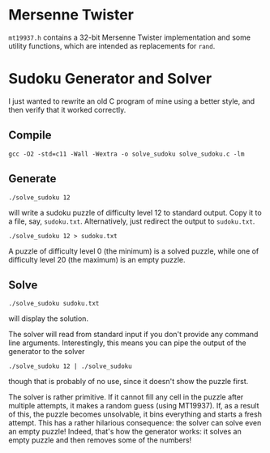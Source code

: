 # Mersenne Twister
`mt19937.h` contains a 32-bit Mersenne Twister implementation and some utility
functions, which are intended as replacements for `rand`.

# Sudoku Generator and Solver
I just wanted to rewrite an old C program of mine using a better style, and
then verify that it worked correctly.

## Compile
```
gcc -O2 -std=c11 -Wall -Wextra -o solve_sudoku solve_sudoku.c -lm
```

## Generate
```
./solve_sudoku 12
```
will write a sudoku puzzle of difficulty level 12 to standard output. Copy it
to a file, say, `sudoku.txt`. Alternatively, just redirect the output to
`sudoku.txt`.
```
./solve_sudoku 12 > sudoku.txt
```
A puzzle of difficulty level 0 (the minimum) is a solved puzzle, while one of
difficulty level 20 (the maximum) is an empty puzzle.

## Solve
```
./solve_sudoku sudoku.txt
```
will display the solution.

The solver will read from standard input if you don't provide any command line
arguments. Interestingly, this means you can pipe the output of the generator
to the solver
```
./solve_sudoku 12 | ./solve_sudoku
```
though that is probably of no use, since it doesn't show the puzzle first.

The solver is rather primitive. If it cannot fill any cell in the puzzle after
multiple attempts, it makes a random guess (using MT19937). If, as a result of
this, the puzzle becomes unsolvable, it bins everything and starts a fresh
attempt. This has a rather hilarious consequence: the solver can solve even an
empty puzzle! Indeed, that's how the generator works: it solves an empty puzzle
and then removes some of the numbers!
